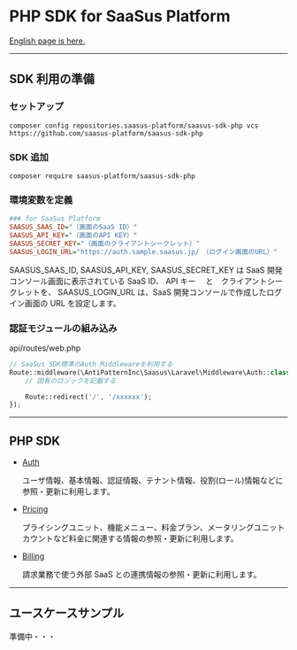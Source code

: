 # PHP SDK for SaaSus Platform
  [English page is here.](./README_en.md)

---

## SDK 利用の準備

### セットアップ

```
composer config repositories.saasus-platform/saasus-sdk-php vcs https://github.com/saasus-platform/saasus-sdk-php
```

### SDK 追加

```
composer require saasus-platform/saasus-sdk-php
```

### 環境変数を定義

```ini
### for SaaSus Platform
SAASUS_SAAS_ID="（画面のSaaS ID）"
SAASUS_API_KEY="（画面のAPI KEY）"
SAASUS_SECRET_KEY="（画面のクライアントシークレット）"
SAASUS_LOGIN_URL="https://auth.sample.saasus.jp/　（ログイン画面のURL）"
```

SAASUS_SAAS_ID, SAASUS_API_KEY, SAASUS_SECRET_KEY は SaaS 開発コンソール画面に表示されている SaaS ID、 API キー 　と　クライアントシークレットを、
SAASUS_LOGIN_URL は、SaaS 開発コンソールで作成したログイン画面の URL を設定します。

### 認証モジュールの組み込み

api/routes/web.php

```php
// SaaSus SDK標準のAuth Middlewareを利用する
Route::middleware(\AntiPatternInc\Saasus\Laravel\Middleware\Auth::class)->group(function () {
    // 固有のロジックを記載する

    Route::redirect('/', '/xxxxxx');
});
```

---

## PHP SDK

- [Auth](./generated/Auth/README.md)

  ユーザ情報、基本情報、認証情報、テナント情報、役割(ロール)情報などに参照・更新に利用します。

- [Pricing](./generated/Pricing/README.md)

  プライシングユニット、機能メニュー、料金プラン、メータリングユニットカウントなど料金に関連する情報の参照・更新に利用します。

- [Billing](./generated/Billing/README.md)

  請求業務で使う外部 SaaS との連携情報の参照・更新に利用します。

---

## ユースケースサンプル

準備中・・・
